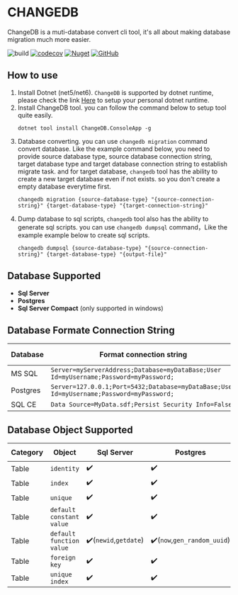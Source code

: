 # CHANGEDB

ChangeDB is a muti-database convert cli tool, it's all about making database migration much more easier. 

![build](https://github.com/yscorecore/changedb/workflows/build/badge.svg)
[![codecov](https://codecov.io/gh/yscorecore/changedb/branch/master/graph/badge.svg)](https://codecov.io/gh/yscorecore/changedb) 
[![Nuget](https://img.shields.io/nuget/v/ChangeDB.ConsoleApp)](https://nuget.org/packages/changeDB.ConsoleApp/) 
[![GitHub](https://img.shields.io/github/license/yscorecore/changedb)](https://github.com/yscorecore/changedb/blob/master/LICENSE)


## How to use


1. Install Dotnet (net5/net6). `ChangeDB` is supported by dotnet runtime, please check the link [Here](https://dotnet.microsoft.com/download/dotnet) to setup your personal dotnet runtime.
1. Install ChangeDB tool. you can follow the command below to setup tool quite easily.
   ```shell
   dotnet tool install ChangeDB.ConsoleApp -g
   ``` 
1. Database converting. you can use `changedb migration` command convert database. Like the example command below, you need to provide source database type, source database connection string, target database type and target database connection string to establish migrate task. and for target database, `changedb` tool has the ability to create a new target database even if not exists. so you don't create a empty database everytime first.
    ```shell
   changedb migration {source-database-type} "{source-connection-string}" {target-database-type} "{target-connection-string}" 
   ```
1. Dump database to sql scripts, `changedb` tool also has the ability to generate sql scripts. you can use `changedb dumpsql` command，Like the example example below to create sql scripts.
   ```shell
   changedb dumpsql {source-database-type} "{source-connection-string}" {target-database-type} "{output-file}" 
   ```
## Database Supported 

 - **Sql Server**
 - **Postgres**
 - **Sql Server Compact** (only supported in windows)

## Database Formate Connection String 

|Database | Format connection string  | Extend usages | 
|---|---|---|
|MS SQL| `Server=myServerAddress;Database=myDataBase;User Id=myUsername;Password=myPassword;` |[Link](https://www.connectionstrings.com/microsoft-data-sqlclient/) |
|Postgres| `Server=127.0.0.1;Port=5432;Database=myDataBase;User Id=myUsername;Password=myPassword;` |[Link](https://www.connectionstrings.com/npgsql/) |
|SQL CE| `Data Source=MyData.sdf;Persist Security Info=False;` |[Link](https://www.connectionstrings.com/sqlserverce-sqlceconnection/)|
    
## Database Object Supported
| Category | Object | Sql Server| Postgres| `Sql Server Compact` |
|---|---|---|---|---|
| Table|`identity`|✔️|✔️|✔️|
| Table|`index`|✔️|✔️|✔️|
| Table|`unique`|✔️|✔️|✔️|
| Table|`default constant value`|✔️|✔️|✔️|
| Table|`default function value`|✔️(`newid`,`getdate`)|✔️(`now`,`gen_random_uuid`)|✔️(`newid`,`getdate`)|
| Table|`foreign key`|✔️|✔️|✔️|
| Table|`unique index`|✔️|✔️|✔️|



